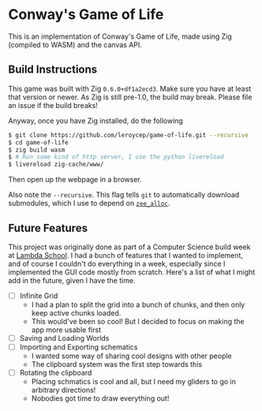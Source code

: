 # Conway's Game of Life

This is an implementation of Conway's Game of Life, made using Zig (compiled to
WASM) and the canvas API.

## Build Instructions

This game was built with Zig `0.6.0+df1a2ecd3`. Make sure you have at least that
version or newer. As Zig is still pre-1.0, the build may break. Please file an
issue if the build breaks!

Anyway, once you have Zig installed, do the following

```bash
$ git clone https://github.com/leroycep/game-of-life.git --recursive
$ cd game-of-life
$ zig build wasm
$ # Run some kind of http server, I use the python livereload
$ livereload zig-cache/www/
```

Then open up the webpage in a browser.

Also note the `--recursive`. This flag tells `git` to automatically download
submodules, which I use to depend on [`zee_alloc`][].

[`zee_alloc`]: https://github.com/fengb/zee_alloc

## Future Features

This project was originally done as part of a Computer Science build week at
[Lambda School][]. I had a bunch of features that I wanted to implement, and of
course I couldn't do everything in a week, especially since I implemented the
GUI code mostly from scratch. Here's a list of what I might add in the future,
given I have the time.

[lambda school]: https://lambdaschool.com/

- [ ] Infinite Grid
  - I had a plan to split the grid into a bunch of chunks, and then only keep
    active chunks loaded.
  - This would've been so cool! But I decided to focus on making the app more
    usable first
- [ ] Saving and Loading Worlds
- [ ] Importing and Exporting schematics
  - I wanted some way of sharing cool designs with other people
  - The clipboard system was the first step towards this
- [ ] Rotating the clipboard
  - Placing schmatics is cool and all, but I need my gliders to go in arbitrary
    directions!
  - Nobodies got time to draw everything out!
